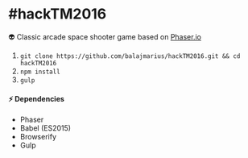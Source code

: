 # #hackTM2016

:alien: Classic arcade space shooter game based on [Phaser.io](http://phaser.io)

  1. `git clone https://github.com/balajmarius/hackTM2016.git && cd hackTM2016`
  2. `npm install`
  3. `gulp`


#### :zap: Dependencies

  - Phaser
  - Babel (ES2015)
  - Browserify
  - Gulp